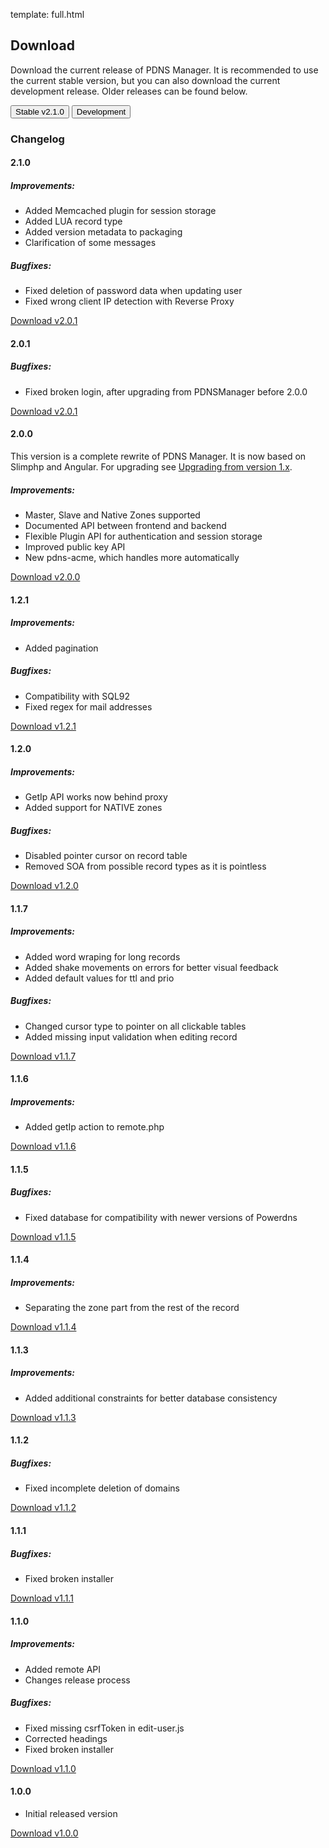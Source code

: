 template: full.html

## Download

Download the current release of PDNS Manager. It is recommended to use
the current stable version, but you can also download the current
development release. Older releases can be found below.

[<button class="btn btn-success piwik_download">Stable v2.1.0</button>](https://dl.pdnsmanager.org/pdnsmanager-2.1.0.tar.gz)
[<button class="btn btn-danger piwik_download">Development</button>](https://dl.pdnsmanager.org/pdnsmanager-snapshot.tar.gz)


### Changelog

#### 2.1.0
##### Improvements:
* Added Memcached plugin for session storage
* Added LUA record type
* Added version metadata to packaging
* Clarification of some messages

##### Bugfixes:
* Fixed deletion of password data when updating user
* Fixed wrong client IP detection with Reverse Proxy

[<p class="piwik_download">Download v2.0.1</p>](https://dl.pdnsmanager.org/pdnsmanager-2.0.1.tar.gz)

#### 2.0.1
##### Bugfixes:
* Fixed broken login, after upgrading from PDNSManager before 2.0.0

[<p class="piwik_download">Download v2.0.1</p>](https://dl.pdnsmanager.org/pdnsmanager-2.0.1.tar.gz)

#### 2.0.0

This version is a complete rewrite of PDNS Manager. It is now based on Slimphp and Angular.
For upgrading see [Upgrading from version 1.x](documentation/upgrading-v1.md).

##### Improvements:
* Master, Slave and Native Zones supported
* Documented API between frontend and backend
* Flexible Plugin API for authentication and session storage
* Improved public key API
* New pdns-acme, which handles more automatically

[<p class="piwik_download">Download v2.0.0</p>](https://dl.pdnsmanager.org/pdnsmanager-2.0.0.tar.gz)

#### 1.2.1
##### Improvements:
* Added pagination

##### Bugfixes:
* Compatibility with SQL92
* Fixed regex for mail addresses

[<p class="piwik_download">Download v1.2.1</p>](https://dl.pdnsmanager.org/pdnsmanager-1.2.1.tar.gz)

#### 1.2.0
##### Improvements:
* GetIp API works now behind proxy
* Added support for NATIVE zones

##### Bugfixes:
* Disabled pointer cursor on record table
* Removed SOA from possible record types as it is pointless

[<p class="piwik_download">Download v1.2.0</p>](https://dl.pdnsmanager.org/pdnsmanager-1.2.0.tar.gz)

#### 1.1.7
##### Improvements:
* Added word wraping for long records
* Added shake movements on errors for better visual feedback
* Added default values for ttl and prio

##### Bugfixes:
* Changed cursor type to pointer on all clickable tables
* Added missing input validation when editing record

[<p class="piwik_download">Download v1.1.7</p>](https://dl.pdnsmanager.org/pdnsmanager-1.1.7.tar.gz)

#### 1.1.6
##### Improvements:
* Added getIp action to remote.php

[<p class=" piwik_download">Download v1.1.6</p>](https://dl.pdnsmanager.org/pdnsmanager-1.1.6.tar.gz)

#### 1.1.5
##### Bugfixes:
* Fixed database for compatibility with newer versions of Powerdns

[<p class="piwik_download">Download v1.1.5</p>](https://dl.pdnsmanager.org/pdnsmanager-1.1.5.tar.gz)

#### 1.1.4
##### Improvements:
* Separating the zone part from the rest of the record

[<p class="piwik_download">Download v1.1.4</p>](https://dl.pdnsmanager.org/pdnsmanager-1.1.4.tar.gz)

#### 1.1.3
##### Improvements:
* Added additional constraints for better database consistency

[<p class="piwik_download">Download v1.1.3</p>](https://dl.pdnsmanager.org/pdnsmanager-1.1.3.tar.gz)

#### 1.1.2
##### Bugfixes:
* Fixed incomplete deletion of domains

[<p class="piwik_download">Download v1.1.2</p>](https://dl.pdnsmanager.org/pdnsmanager-1.1.2.tar.gz)

#### 1.1.1
##### Bugfixes:
* Fixed broken installer

[<p class="piwik_download">Download v1.1.1</p>](https://dl.pdnsmanager.org/pdnsmanager-1.1.1.tar.gz)

#### 1.1.0
##### Improvements:
* Added remote API
* Changes release process

##### Bugfixes:
* Fixed missing csrfToken in edit-user.js
* Corrected headings
* Fixed broken installer

[<p class="piwik_download">Download v1.1.0</p>](https://dl.pdnsmanager.org/pdnsmanager-1.1.0.tar.gz)

#### 1.0.0

* Initial released version

[<p class="piwik_download">Download v1.0.0</p>](https://dl.pdnsmanager.org/pdnsmanager-1.0.0.tar.gz)
